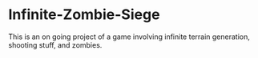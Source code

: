 # Infinite-Zombie-Siege
This is an on going project of a game involving infinite terrain generation, shooting stuff, and zombies.
